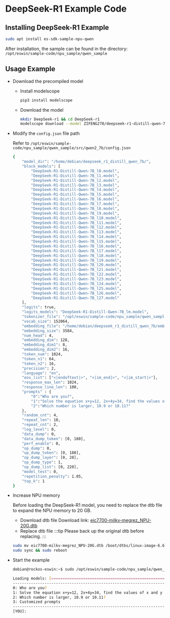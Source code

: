 # DeepSeek-R1 Example Code

## Installing DeepSeek-R1 Example

```bash
sudo apt install es-sdk-sample-npu-qwen
```

After installation, the sample can be found in the directory:
`/opt/eswin/sample-code/npu_sample/qwen_sample`

## Usage Example

- Download the precompiled model

  - Install modelscope
    ```bash
    pip3 install modelscope
    ```
  - Download the model
    ```bash
    mkdir DeepSeek-r1 && cd DeepSeek-r1
    modelscope download --model ZIFENG278/deepseek-r1-distill-qwen-7b_ENNP --local_dir ./
    ```

- Modify the `config.json` file path

  Refer to `/opt/eswin/sample-code/npu_sample/qwen_sample/src/qwen2_7b/config.json`

  ```bash
  {
      "model_dir": "/home/debian/deepseek_r1_distill_qwen_7b/",
      "block_models": [
          "DeepSeek-R1-Distill-Qwen-7B_l0.model",
          "DeepSeek-R1-Distill-Qwen-7B_l1.model",
          "DeepSeek-R1-Distill-Qwen-7B_l2.model",
          "DeepSeek-R1-Distill-Qwen-7B_l3.model",
          "DeepSeek-R1-Distill-Qwen-7B_l4.model",
          "DeepSeek-R1-Distill-Qwen-7B_l5.model",
          "DeepSeek-R1-Distill-Qwen-7B_l6.model",
          "DeepSeek-R1-Distill-Qwen-7B_l7.model",
          "DeepSeek-R1-Distill-Qwen-7B_l8.model",
          "DeepSeek-R1-Distill-Qwen-7B_l9.model",
          "DeepSeek-R1-Distill-Qwen-7B_l10.model",
          "DeepSeek-R1-Distill-Qwen-7B_l11.model",
          "DeepSeek-R1-Distill-Qwen-7B_l12.model",
          "DeepSeek-R1-Distill-Qwen-7B_l13.model",
          "DeepSeek-R1-Distill-Qwen-7B_l14.model",
          "DeepSeek-R1-Distill-Qwen-7B_l15.model",
          "DeepSeek-R1-Distill-Qwen-7B_l16.model",
          "DeepSeek-R1-Distill-Qwen-7B_l17.model",
          "DeepSeek-R1-Distill-Qwen-7B_l18.model",
          "DeepSeek-R1-Distill-Qwen-7B_l19.model",
          "DeepSeek-R1-Distill-Qwen-7B_l20.model",
          "DeepSeek-R1-Distill-Qwen-7B_l21.model",
          "DeepSeek-R1-Distill-Qwen-7B_l22.model",
          "DeepSeek-R1-Distill-Qwen-7B_l23.model",
          "DeepSeek-R1-Distill-Qwen-7B_l24.model",
          "DeepSeek-R1-Distill-Qwen-7B_l25.model",
          "DeepSeek-R1-Distill-Qwen-7B_l26.model",
          "DeepSeek-R1-Distill-Qwen-7B_l27.model"
      ],
      "logits": true,
      "logits_models": "DeepSeek-R1-Distill-Qwen-7B_lm.model",
      "tokenizer_file": "/opt/eswin/sample-code/npu_sample/qwen_sample/src/qwen2_7b/qwen.tiktoken",
      "vocab_size": 152064,
      "embedding_file": "/home/debian/deepseek_r1_distill_qwen_7b/embedding.bin",
      "embedding_size": 3584,
      "num_head": 4,
      "embedding_dim": 128,
      "embedding_dim1": 8,
      "embedding_dim2": 16,
      "token_num": 1024,
      "token_n1": 64,
      "token_n2": 16,
      "precision": 2,
      "language": "en",
      "eos_list": ["<|endoftext|>", "<|im_end|>", "<|im_start|>"],
      "response_max_len": 1024,
      "response_line_len": 100,
      "prompts" : {
          "0":"Who are you?",
          "1":"Solve the equation x+y=12, 2x+4y=34, find the values of x and y",
          "2":"Which number is larger, 10.9 or 10.11?"
      },
      "random_cnt": 4,
      "repeat_len": 10,
      "repeat_cnt": 2,
      "log_level": 0,
      "data_dump": 0,
      "data_dump_token": [0, 180],
      "perf_enable": 0,
      "op_dump": 0,
      "op_dump_token": [0, 180],
      "op_dump_layer": [0, 28],
      "op_dump_type": 1,
      "op_dump_list": [0, 220],
      "model_test": 0,
      "repetition_penalty": 1.05,
      "top_k": 1
  }
  ```

- Increase NPU memory

  Before loading the DeepSeek-R1 model, you need to replace the dtb file to expand the NPU memory to 20 GB.

  - Download dtb file
    Download link: [eic7700-milkv-megrez_NPU-20G.dtb](https://github.com/milkv-megrez/megrez-files/blob/main/software/dtb/eic7700-milkv-megrez_NPU-20G.dtb)
  - Replace dtb file
    :::tip
    Please back up the original dtb before replacing.
    :::

  ```bash
  sudo mv eic7700-milkv-megrez_NPU-20G.dtb /boot/dtbs/linux-image-6.6.77-win2030/eswin/eic7700-milkv-megrez.dtb
  sudo sync && sudo reboot
  ```

- Start the example

  ```bash
  debian@rockos-eswin:~$ sudo /opt/eswin/sample-code/npu_sample/qwen_sample/bin/es_qwen2 ./config.json

  Loading models: [==================================================] 100.00% (110.75 seconds)
  ----------------------------------------------------------------------------------
  0: Who are you?
  1: Solve the equation x+y=12, 2x+4y=34, find the values of x and y
  2: Which number is larger, 10.9 or 10.11?
  3: Customized prompts
  ----------------------------------------------------------------------------------
  [YOU]:
  ```
